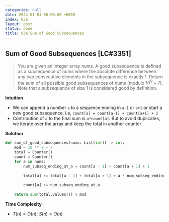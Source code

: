 ```yaml
---
categories: null
date: 2024-01-01 00:00:00 +0000
index: 03e
layout: post
status: done
title: 03e Sum of Good Subsequences
---
```


## Sum of Good Subsequences [LC#3351]
> You are given an integer array nums. A good subsequence is defined as a subsequence of nums where the absolute difference between any two consecutive elements in the subsequence is exactly 1. Return the sum of all possible good subsequences of nums (modulo  $10^9 + 7$). Note that a subsequence of size 1 is considered good by definition.

**Intuition**

- We can append a number `a` to a sequence ending in `a-1` or `a+1` or start a new good subsequence, i.e,  `count[a] = count[a-1] + count[a+1] + 1`
- Contribution of `a` to the final sum is `a*count[a]`. But to avoid duplicates, we iterate over the array and keep the total in another counter

**Solution**

```python
def sum_of_good_subsequences(nums: List[int]) -> int:
    mod = 10 ** 9 + 7
    total = Counter()
    count = Counter()
    for a in nums:
        num_subseq_ending_at_a = count[a - 1] + count[a + 1] + 1
        
        total[a] += total[a - 1] + total[a + 1] + a * num_subseq_ending_at_a
        
        count[a] += num_subseq_ending_at_a
        
    return sum(total.values()) % mod
```

**Time Complexity**
- $T(n) = O(n)$; $S(n) = O(n)$
